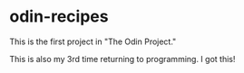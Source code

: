 # odin-recipes

This is the first project in "The Odin Project."

This is also my 3rd time returning to programming. I got this!